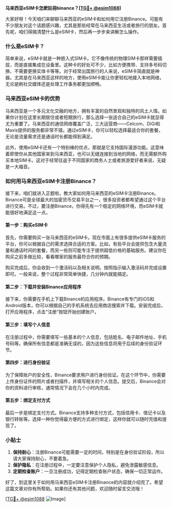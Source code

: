 **马来西亚eSIM卡怎麽註冊binance？[[TG💪+ @esim1088](https://t.me/s/esim1088)]**

大家好呀！今天咱们来聊聊马来西亚的eSIM卡和如何用它注册Binance。可能有不少朋友对这个话题感兴趣，尤其是那些经常在马来西亚生活或者旅行的朋友。首先呢，咱们得搞清楚什么是eSIM卡，然后再一步步来讲解怎么操作。

### 什么是eSIM卡？

简单来说，eSIM卡就是一种嵌入式SIM卡。它不像传统的物理SIM卡那样需要插拔，而是直接集成在设备里。这种卡的好处可不少，比如方便携带、支持多号码切换、不需要更换实体卡等等。对于经常出国旅行的人来说，eSIM卡简直就是神器。尤其是在马来西亚这样的地方，使用eSIM卡能让你更轻松地接入本地网络，无论是刷社交媒体还是处理工作事务都更加顺畅。

### 马来西亚eSIM卡的优势

马来西亚是一个多元文化交融的地方，拥有丰富的自然景观和独特的风土人情。如果你计划在这里长期居住或者短期旅行，那么选择一张适合自己的eSIM卡就显得尤为重要了。马来西亚的通信网络覆盖广泛，三大运营商——Celcom、DiGi和Maxis提供的服务都非常不错。通过eSIM卡，你可以轻松选择最适合你的套餐，无论是流量需求还是通话时长都能得到满足。

此外，使用eSIM卡还有一个特别棒的优点，那就是它支持国际漫游功能。这意味着即使你从其他国家来到马来西亚，也可以无缝连接到当地的网络，而无需额外购买本地SIM卡。这对于经常往返于不同国家的商务人士或者旅游爱好者来说，无疑是一大福音。

### 如何用马来西亚eSIM卡注册Binance？

接下来，咱们就进入正题啦，教大家如何用马来西亚的eSIM卡注册Binance。Binance可是全球最大的加密货币交易平台之一，很多投资者都希望通过这个平台进行交易。不过，要注册Binance，你得先有一个稳定的网络环境，而eSIM卡就能很好地满足这一点。

#### 第一步：购买eSIM卡

首先，你需要购买一张马来西亚的eSIM卡。现在市面上有很多提供eSIM卡服务的平台，你可以根据自己的需求选择合适的方案。比如，有些平台会提供包含大量流量和通话时间的套餐，而另一些则可能专注于提供超低价格的基础服务。建议你在购买之前多做比较，看看哪家的服务最符合你的预期。

购买完成后，你会收到一个激活码以及相关说明。按照指示输入激活码并完成设置即可。一般来说，整个过程非常简单快捷，几分钟内就能搞定。

#### 第二步：下载并安装Binance应用程序

接下来，你需要在手机上下载Binance的应用程序。Binance有专门的iOS和Android版本，你可以根据自己的手机系统去应用商店搜索并下载。安装完成后，打开应用程序，点击“注册”按钮开始创建账户。

#### 第三步：填写个人信息

在注册过程中，你需要填写一些基本的个人信息，包括姓名、电子邮件地址、手机号码等。确保所有信息都是准确无误的，因为这些信息将用于后续的身份验证环节。

#### 第四步：进行身份验证

为了保障账户的安全性，Binance要求用户进行身份验证。在这个环节中，你需要上传身份证件的照片或者扫描件，并填写相关的个人信息。提交后，Binance会对你的资料进行审核，通常情况下会在几个小时内完成。

#### 第五步：绑定支付方式

最后一步是绑定支付方式。Binance支持多种支付方式，包括信用卡、借记卡以及银行转账等。选择一种你觉得最方便的方式进行绑定，这样你就可以随时充值和提现了。

### 小贴士

1. **保持耐心**：注册Binance可能需要一定的时间，特别是在身份验证阶段，所以请大家保持耐心，不要着急。
2. **保护隐私**：在注册过程中，一定要注意保护个人隐私，避免泄露敏感信息。
3. **定期检查账户**：一旦注册成功，记得定期检查账户状态，确保一切正常运作。

好了，到这里关于如何用马来西亚eSIM卡注册Binance的内容就介绍完了。希望这篇文章对你有所帮助。如果你还有其他问题，欢迎随时留言交流哦！

[[TG💪+ @esim1088](https://t.me/s/esim1088) ![Image](https://i.postimg.cc/4NQfJmqS/Snipaste-2025-05-13-00-14-12.png)]
